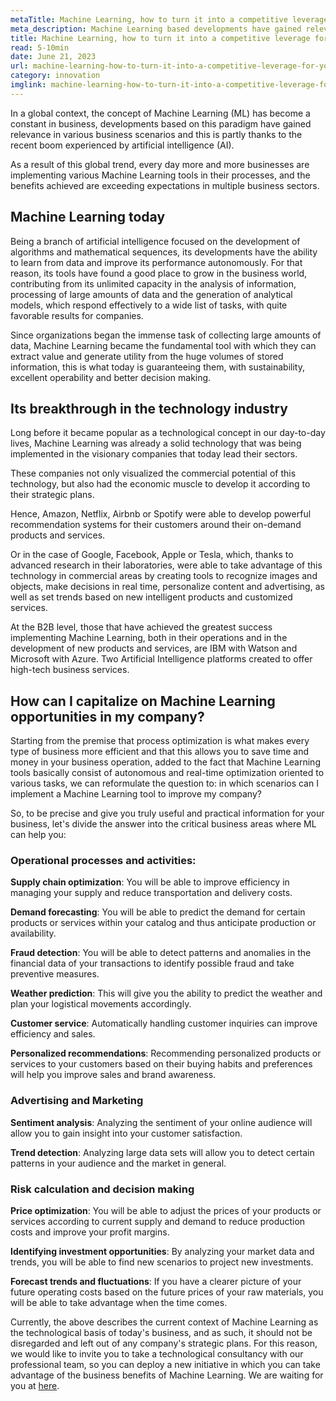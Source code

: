 ```yaml
---
metaTitle: Machine Learning, how to turn it into a competitive leverage for your company?
meta_description: Machine Learning based developments have gained relevance in various commercial scenarios and this is partly thanks to the recent boom in Artificial Intelligence (AI).
title: Machine Learning, how to turn it into a competitive leverage for your company?
read: 5-10min
date: June 21, 2023
url: machine-learning-how-to-turn-it-into-a-competitive-leverage-for-your-company
category: innovation
imglink: machine-learning-how-to-turn-it-into-a-competitive-leverage-for-your-company.webp
---
```


In a global context, the concept of Machine Learning (ML) has become a constant in business, developments based on this paradigm have gained relevance in various business scenarios and this is partly thanks to the recent boom experienced by artificial intelligence (AI).

As a result of this global trend, every day more and more businesses are implementing various Machine Learning tools in their processes, and the benefits achieved are exceeding expectations in multiple business sectors.

## Machine Learning today

Being a branch of artificial intelligence focused on the development of algorithms and mathematical sequences, its developments have the ability to learn from data and improve its performance autonomously. For that reason, its tools have found a good place to grow in the business world, contributing from its unlimited capacity in the analysis of information, processing of large amounts of data and the generation of analytical models, which respond effectively to a wide list of tasks, with quite favorable results for companies.

Since organizations began the immense task of collecting large amounts of data, Machine Learning became the fundamental tool with which they can extract value and generate utility from the huge volumes of stored information, this is what today is guaranteeing them, with sustainability, excellent operability and better decision making.

## Its breakthrough in the technology industry

Long before it became popular as a technological concept in our day-to-day lives, Machine Learning was already a solid technology that was being implemented in the visionary companies that today lead their sectors.

These companies not only visualized the commercial potential of this technology, but also had the economic muscle to develop it according to their strategic plans.

Hence, Amazon, Netflix, Airbnb or Spotify were able to develop powerful recommendation systems for their customers around their on-demand products and services.

Or in the case of Google, Facebook, Apple or Tesla, which, thanks to advanced research in their laboratories, were able to take advantage of this technology in commercial areas by creating tools to recognize images and objects, make decisions in real time, personalize content and advertising, as well as set trends based on new intelligent products and customized services.

At the B2B level, those that have achieved the greatest success implementing Machine Learning, both in their operations and in the development of new products and services, are IBM with Watson and Microsoft with Azure. Two Artificial Intelligence platforms created to offer high-tech business services.

## How can I capitalize on Machine Learning opportunities in my company?

Starting from the premise that process optimization is what makes every type of business more efficient and that this allows you to save time and money in your business operation, added to the fact that Machine Learning tools basically consist of autonomous and real-time optimization oriented to various tasks, we can reformulate the question to: in which scenarios can I implement a Machine Learning tool to improve my company?

So, to be precise and give you truly useful and practical information for your business, let's divide the answer into the critical business areas where ML can help you:

### Operational processes and activities:

**Supply chain optimization**: You will be able to improve efficiency in managing your supply and reduce transportation and delivery costs.

**Demand forecasting**: You will be able to predict the demand for certain products or services within your catalog and thus anticipate production or availability.

**Fraud detection**: You will be able to detect patterns and anomalies in the financial data of your transactions to identify possible fraud and take preventive measures.

**Weather prediction**: This will give you the ability to predict the weather and plan your logistical movements accordingly.

**Customer service**: Automatically handling customer inquiries can improve efficiency and sales.

**Personalized recommendations**: Recommending personalized products or services to your customers based on their buying habits and preferences will help you improve sales and brand awareness.

### Advertising and Marketing

**Sentiment analysis**: Analyzing the sentiment of your online audience will allow you to gain insight into your customer satisfaction.

**Trend detection**: Analyzing large data sets will allow you to detect certain patterns in your audience and the market in general.

### Risk calculation and decision making

**Price optimization**: You will be able to adjust the prices of your products or services according to current supply and demand to reduce production costs and improve your profit margins.

**Identifying investment opportunities**: By analyzing your market data and trends, you will be able to find new scenarios to project new investments.

**Forecast trends and fluctuations**: If you have a clearer picture of your future operating costs based on the future prices of your raw materials, you will be able to take advantage when the time comes.

Currently, the above describes the current context of Machine Learning as the technological basis of today's business, and as such, it should not be disregarded and left out of any company's strategic plans. For this reason, we would like to invite you to take a technological consultancy with our professional team, so you can deploy a new initiative in which you can take advantage of the business benefits of Machine Learning. We are waiting for you at [here](https://www.dreamcodesoft.com/en/services).
